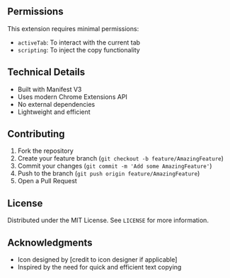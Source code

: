 ## Permissions

This extension requires minimal permissions:
- `activeTab`: To interact with the current tab
- `scripting`: To inject the copy functionality

## Technical Details

- Built with Manifest V3
- Uses modern Chrome Extensions API
- No external dependencies
- Lightweight and efficient

## Contributing

1. Fork the repository
2. Create your feature branch (`git checkout -b feature/AmazingFeature`)
3. Commit your changes (`git commit -m 'Add some AmazingFeature'`)
4. Push to the branch (`git push origin feature/AmazingFeature`)
5. Open a Pull Request

## License

Distributed under the MIT License. See `LICENSE` for more information.

## Acknowledgments

- Icon designed by [credit to icon designer if applicable]
- Inspired by the need for quick and efficient text copying